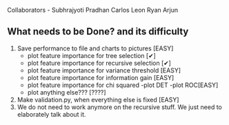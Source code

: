 Collaborators - Subhrajyoti Pradhan
				Carlos Leon
				Ryan Arjun

## What needs to be Done? and its difficulty
1. Save performance to file and charts to pictures									[EASY]
	- plot feature importance for tree selection									[✔]
	- plot feature importance for recursive selection								[✔]
	- plot feature importance for variance threshold								[EASY]
	- plot feature importance for information gain									[EASY]
	- plot feature importance for chi squared
	-plot DET
	-plot ROC[EASY]
	- plot anything else???															[????]
2. Make validation.py, when everything else is fixed								[EASY]
3. We do not need to work anymore on the recursive stuff. We just need to elaborately talk about it. 
